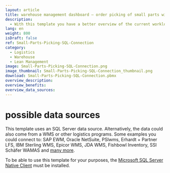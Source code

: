 ```yaml
---
layout: article
title: warehouse management dashboard – order picking of small parts with SQL connection
description: 
  - With this template you have a better overview of the current workload of your warehouse! A SQL data source is used for this purpose. In order to use the template for your purposes, the Microsoft SQL-Server Native Client must be installed. Download the template now for free and start visualizing SQL data in real-time!
lang: en
weight: 800
isDraft: false
ref: Small-Parts-Picking-SQL-Connection
category:
  - Logistics
  - Warehouse
  - Lean Management
image: Small-Parts-Picking-SQL-Connection.png
image_thumbnail: Small-Parts-Picking-SQL-Connection_thumbnail.png
download: Small-Parts-Picking-SQL-Connection.pbmx
overview_description:
overview_benefits:
overview_data_sources:
---
```

# possible data sources
This template uses an SQL Server data source. Alternatively, the data could also come from a WMS or other logistics programs. Some examples you could connect to: SAP EWM, Oracle NetSuite, PSIwms, Erhardt + Partner LFS, IBM Sterling WMS, Epicor WMS, JDA WMS, Fishbowl Inventory, SSI Schäfer WAMAS and [many more](https://peakboard.com/en/product/peakboard-versions/#dataconnections).


To be able to use this template for your purposes, the [Microsoft SQL Server Native Client](https://www.microsoft.com/en-us/download/details.aspx?id=50402) must be installed. 